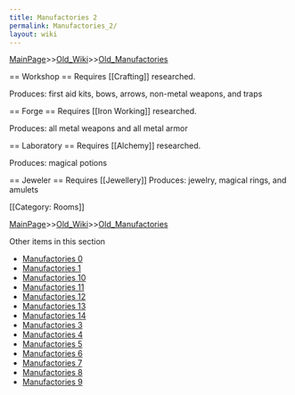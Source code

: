 ```yaml
---
title: Manufactories 2
permalink: Manufactories_2/
layout: wiki
---
```


[MainPage](/keeperrl_wiki/ "wikilink")>>[Old_Wiki](/keeperrl_wiki/Old_Wiki "wikilink")>>[Old_Manufactories](/keeperrl_wiki/Old_Manufactories "wikilink")

== Workshop ==
Requires [[Crafting]] researched.

Produces: first aid kits, bows, arrows, non-metal weapons, and traps

== Forge ==
Requires [[Iron Working]] researched.

Produces: all metal weapons and all metal armor

== Laboratory ==
Requires [[Alchemy]] researched.

Produces: magical potions

== Jeweler ==
Requires [[Jewellery]]
Produces: jewelry, magical rings, and amulets

[[Category: Rooms]]

[MainPage](/keeperrl_wiki/ "wikilink")>>[Old_Wiki](/keeperrl_wiki/Old_Wiki "wikilink")>>[Old_Manufactories](/keeperrl_wiki/Old_Manufactories "wikilink")

Other items in this section
-    [Manufactories 0](/keeperrl_wiki/Manufactories_0 "wikilink")
-    [Manufactories 1](/keeperrl_wiki/Manufactories_1 "wikilink")
-    [Manufactories 10](/keeperrl_wiki/Manufactories_10 "wikilink")
-    [Manufactories 11](/keeperrl_wiki/Manufactories_11 "wikilink")
-    [Manufactories 12](/keeperrl_wiki/Manufactories_12 "wikilink")
-    [Manufactories 13](/keeperrl_wiki/Manufactories_13 "wikilink")
-    [Manufactories 14](/keeperrl_wiki/Manufactories_14 "wikilink")
-    [Manufactories 3](/keeperrl_wiki/Manufactories_3 "wikilink")
-    [Manufactories 4](/keeperrl_wiki/Manufactories_4 "wikilink")
-    [Manufactories 5](/keeperrl_wiki/Manufactories_5 "wikilink")
-    [Manufactories 6](/keeperrl_wiki/Manufactories_6 "wikilink")
-    [Manufactories 7](/keeperrl_wiki/Manufactories_7 "wikilink")
-    [Manufactories 8](/keeperrl_wiki/Manufactories_8 "wikilink")
-    [Manufactories 9](/keeperrl_wiki/Manufactories_9 "wikilink")
